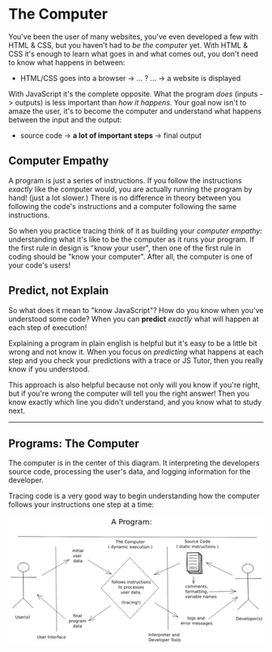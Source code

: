 # The Computer

You've been the user of many websites, you've even developed a few with HTML &
CSS, but you haven't had to _be the computer_ yet. With HTML & CSS it's enough
to learn what goes in and what comes out, you don't need to know what happens in
between:

- HTML/CSS goes into a browser -> ... ? ... -> a website is displayed

With JavaScript it's the complete opposite. What the program _does_ (inputs ->
outputs) is less important than _how it happens_. Your goal now isn't to amaze
the user, it's to become the computer and understand what happens between the
input and the output:

- source code -> **a lot of important steps** -> final output

## Computer Empathy

A program is just a series of instructions. If you follow the instructions
_exactly_ like the computer would, you are actually running the program by hand!
(just a lot slower.) There is no difference in theory between you following the
code's instructions and a computer following the same instructions.

So when you practice tracing think of it as building your _computer empathy_:
understanding what it's like to be the computer as it runs your program. If the
first rule in design is "know your user", then one of the first rule in coding
should be "know your computer". After all, the computer is one of your code's
users!

## Predict, not Explain

So what does it mean to "know JavaScript"? How do you know when you've
understood some code? When you can **predict** _exactly_ what will happen at
each step of execution!

Explaining a program in plain english is helpful but it's easy to be a little
bit wrong and not know it. When you focus on _predicting_ what happens at each
step and you check your predictions with a trace or JS Tutor, then you really
know if you understood.

This approach is also helpful because not only will you know if you're right,
but if you're wrong the computer will tell you the right answer! Then you know
exactly which line you didn't understand, and you know what to study next.

---

## Programs: The Computer

The computer is in the center of this diagram. It interpreting the developers
source code, processing the user's data, and logging information for the
developer.

Tracing code is a very good way to begin understanding how the computer follows
your instructions one step at a time:

[![program diagram](../../assets/a-program.png)](https://excalidraw.com/#json=_cj6JYwuO38PPGKxXN_cQ,3910Z7e2jGLZu4vjueG-Bg)
